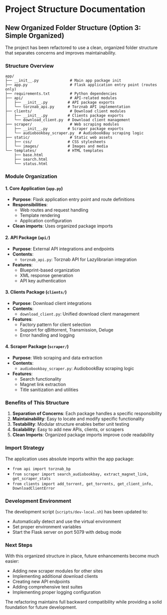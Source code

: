 # Project Structure Documentation

## New Organized Folder Structure (Option 3: Simple Organized)

The project has been refactored to use a clean, organized folder structure that separates concerns and improves maintainability.

### Structure Overview

```
app/
├── __init__.py              # Main app package init
├── app.py                   # Flask application entry point (routes only)
├── requirements.txt         # Python dependencies
├── api/                     # API-related modules
│   ├── __init__.py         # API package exports
│   └── torznab_api.py      # Torznab API implementation
├── clients/                 # Download client modules
│   ├── __init__.py         # Clients package exports
│   └── download_client.py  # Download client management
├── scraper/                 # Web scraping modules
│   ├── __init__.py         # Scraper package exports
│   └── audiobookbay_scraper.py  # AudiobookBay scraping logic
├── static/                  # Static web assets
│   ├── css/                # CSS stylesheets
│   └── images/             # Images and media
└── templates/              # HTML templates
    ├── base.html
    ├── search.html
    └── status.html
```

### Module Organization

#### 1. Core Application (`app.py`)
- **Purpose**: Flask application entry point and route definitions
- **Responsibilities**: 
  - Web routes and request handling
  - Template rendering
  - Application configuration
- **Clean imports**: Uses organized package imports

#### 2. API Package (`api/`)
- **Purpose**: External API integrations and endpoints
- **Contents**:
  - `torznab_api.py`: Torznab API for Lazylibrarian integration
- **Features**: 
  - Blueprint-based organization
  - XML response generation
  - API key authentication

#### 3. Clients Package (`clients/`)
- **Purpose**: Download client integrations
- **Contents**:
  - `download_client.py`: Unified download client management
- **Features**:
  - Factory pattern for client selection
  - Support for qBittorrent, Transmission, Deluge
  - Error handling and logging

#### 4. Scraper Package (`scraper/`)
- **Purpose**: Web scraping and data extraction
- **Contents**:
  - `audiobookbay_scraper.py`: AudiobookBay scraping logic
- **Features**:
  - Search functionality
  - Magnet link extraction
  - Title sanitization and utilities

### Benefits of This Structure

1. **Separation of Concerns**: Each package handles a specific responsibility
2. **Maintainability**: Easy to locate and modify specific functionality
3. **Testability**: Modular structure enables better unit testing
4. **Scalability**: Easy to add new APIs, clients, or scrapers
5. **Clean Imports**: Organized package imports improve code readability

### Import Strategy

The application uses absolute imports within the app package:
- `from api import torznab_bp`
- `from scraper import search_audiobookbay, extract_magnet_link, get_scraper_stats`
- `from clients import add_torrent, get_torrents, get_client_info, DownloadClientError`

### Development Environment

The development script (`scripts/dev-local.sh`) has been updated to:
- Automatically detect and use the virtual environment
- Set proper environment variables
- Start the Flask server on port 5079 with debug mode

### Next Steps

With this organized structure in place, future enhancements become much easier:
- Adding new scraper modules for other sites
- Implementing additional download clients
- Creating new API endpoints
- Adding comprehensive test suites
- Implementing proper logging configuration

The refactoring maintains full backward compatibility while providing a solid foundation for future development.
